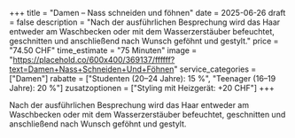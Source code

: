 +++
title = "Damen – Nass schneiden und föhnen"
date = 2025-06-26
draft = false
description = "Nach der ausführlichen Besprechung wird das Haar entweder am Waschbecken oder mit dem Wasserzerstäuber befeuchtet, geschnitten und anschließend nach Wunsch geföhnt und gestylt."
price = "74.50 CHF"
time_estimate = "75 Minuten"
image = "https://placehold.co/600x400/369137/ffffff?text=Damen+Nass+Schneiden+Und+Föhnen"
service_categories = ["Damen"]
rabatte = ["Studenten (20–24 Jahre): 15 %", "Teenager (16–19 Jahre): 20 %"]
zusatzoptionen = ["Styling mit Heizgerät: +20 CHF"]
+++

Nach der ausführlichen Besprechung wird das Haar entweder am Waschbecken oder mit dem Wasserzerstäuber befeuchtet, geschnitten und anschließend nach Wunsch geföhnt und gestylt.

